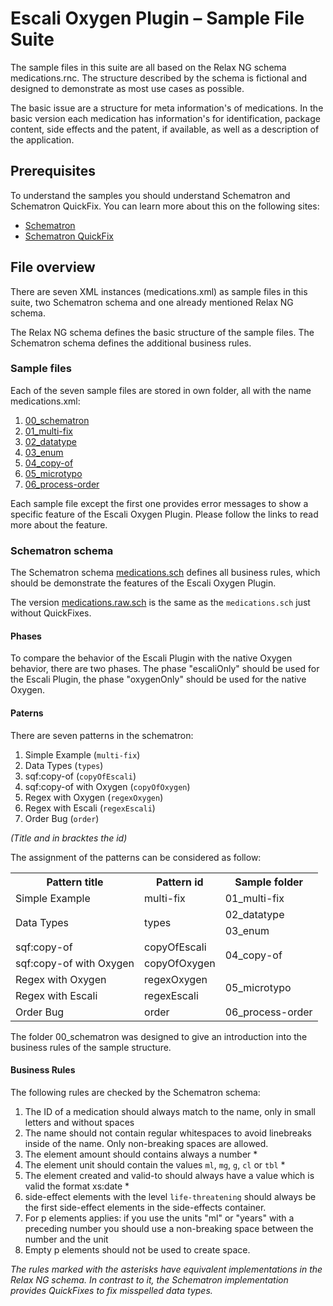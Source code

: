 # Escali Oxygen Plugin &#x2013; Sample File Suite

The sample files in this suite are all based on the Relax NG schema medications.rnc. The structure described by the schema is fictional and designed to demonstrate as most use cases as possible.

The basic issue are a structure for meta information's of medications. In the basic version each medication has information's for identification, package content, side effects and the patent, if available, as well as a description of the application.

## Prerequisites

To understand the samples you should understand Schematron and Schematron QuickFix. You can learn more about this on the following sites:

- [Schematron](https://www.data2type.de/xml-xslt-xslfo/schematron/)
- [Schematron QuickFix](http://www.schematron-quickfix.com/)


## File overview

There are seven XML instances (medications.xml) as sample files in this suite, two Schematron schema and one already mentioned Relax NG schema.

The Relax NG schema defines the basic structure of the sample files. The Schematron schema defines the additional business rules.

### Sample files

Each of the seven sample files are stored in own folder, all with the name medications.xml:

1. [00_schematron](00_schematron/README.md)
1. [01_multi-fix](01_multi-fix/README.md)
1. [02_datatype](02_datatype/README.md)
1. [03_enum](03_enum/README.md)
1. [04_copy-of](04_copy-of/README.md)
1. [05_microtypo](05_microtypo/README.md)
1. [06_process-order](06_process-order/README.md)
 
Each sample file except the first one provides error messages to show a specific feature of the Escali Oxygen Plugin. Please follow the links to read more about the feature.

### Schematron schema

The Schematron schema [medications.sch](medications.sch) defines all business rules, which should be demonstrate the features of the Escali Oxygen Plugin.

The version [medications.raw.sch](medications.raw.sch) is the same as the `medications.sch` just without QuickFixes.

#### Phases

To compare the behavior of the Escali Plugin with the native Oxygen behavior, there are two phases. The phase "escaliOnly" should be used for the Escali Plugin, the phase "oxygenOnly" should be used for the native Oxygen. 

#### Paterns

There are seven patterns in the schematron:

1. Simple Example (`multi-fix`)
2. Data Types (`types`)
3. sqf:copy-of (`copyOfEscali`)
4. sqf:copy-of with Oxygen (`copyOfOxygen`)
5. Regex with Oxygen (`regexOxygen`)
6. Regex with Escali (`regexEscali`)
7. Order Bug (`order`)

*(Title and in bracktes the id)*

The assignment of the patterns can be considered as follow:

<table>
  <tr>
    <th>Pattern title</th>
    <th>Pattern id</th>
    <th>Sample folder</th>
  </tr>
  <tr>
    <td>Simple Example</td>
    <td>multi-fix</td>
    <td>01_multi-fix</td>
  </tr>
  <tr>
    <td rowspan="2">Data Types</td>
    <td rowspan="2">types</td>
    <td>02_datatype</td>
    </tr>
  <tr>
    <td>03_enum</td>
  </tr>
  <tr>
    <td>sqf:copy-of</td>
    <td>copyOfEscali</td>
    <td rowspan="2">04_copy-of</td>
    </tr>
  <tr>
    <td>sqf:copy-of with Oxygen</td>
    <td>copyOfOxygen</td>
  </tr>
  <tr>
    <td>Regex with Oxygen</td>
    <td>regexOxygen</td>
    <td rowspan="2">05_microtypo</td>
  </tr>
  <tr>
    <td>Regex with Escali</td>
    <td>regexEscali</td>
  </tr>
  <tr>
    <td>Order Bug</td>
    <td>order</td>
    <td>06_process-order</td>
  </tr>
</table>

The folder 00_schematron was designed to give an introduction into the business rules of the sample structure.

#### Business Rules

The following rules are checked by the Schematron schema:

1. The ID of a medication should always match to the name, only in small letters and without spaces
1. The name should not contain regular whitespaces to avoid linebreaks inside of the name. Only non-breaking spaces are allowed.
1. The element amount should contains always a number \*
1. The element unit should contain the values `ml`, `mg`, `g`, `cl` or `tbl` \*
1. The element created and valid-to should always have a value which is valid the format xs:date \*
1. side-effect elements with the level `life-threatening` should always be the first side-effect elements in the side-effects container.
1. For p elements applies: if you use the units "ml" or "years" with a preceding number you should use a non-breaking space between the number and the unit
1. Empty p elements should not be used to create space.   

*The rules marked with the asterisks have equivalent implementations in the Relax NG schema. In contrast to it, the Schematron implementation provides QuickFixes to fix misspelled data types.*